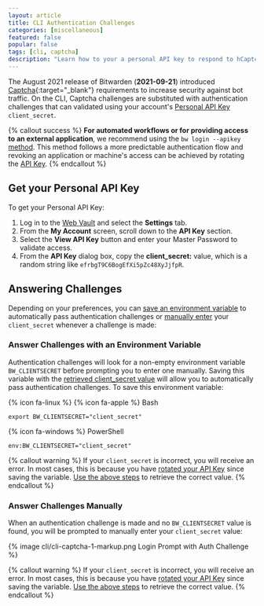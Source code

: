 ```yaml
---
layout: article
title: CLI Authentication Challenges
categories: [miscellaneous]
featured: false
popular: false
tags: [cli, captcha]
description: "Learn how to your a personal API key to respond to hCaptcha challenges in the Bitwarden command-line interface (CLI)."
---
```


The August 2021 release of Bitwarden (**2021-09-21**) introduced [Captcha](https://www.hcaptcha.com/about){:target="\_blank"} requirements to increase security against bot traffic. On the CLI, Captcha challenges are substituted with authentication challenges that can validated using your account's [Personal API Key]({{site.baseurl}}/article/personal-api-key) `client_secret`.


{% callout success %}
**For automated workflows or for providing access to an external application**, we recommend using the `bw login --apikey` [method]({{site.baseurl}}/article/cli/#using-an-api-key). This method follows a more predictable authentication flow and revoking an application or machine's access can be achieved by rotating the [API Key]({{site.baseurl}}/article/personal-api-key/#rotate-your-api-key).
{% endcallout %}

## Get your Personal API Key

To get your Personal API Key:

1. Log in to the [Web Vault]({{site.baseurl}}/article/getting-started-webvault) and select the **Settings** tab.
2. From the **My Account** screen, scroll down to the **API Key** section.
3. Select the **View API Key** button and enter your Master Password to validate access.
4. From the **API Key** dialog box, copy the **client_secret:** value, which is a random string like `efrbgT9C6BogEfXi5pZc48XyJjfpR`.

## Answering Challenges

Depending on your preferences, you can [save an environment variable](#answer-challenges-with-an-environment-variable) to automatically pass authentication challenges or [manually enter](#using-the-prompt) your `client_secret` whenever a challenge is made:

### Answer Challenges with an Environment Variable

Authentication challenges will look for a non-empty environment variable `BW_CLIENTSECRET` before prompting you to enter one manually. Saving this variable with the [retrieved client_secret value](#get-your-personal-api-key) will allow you to automatically pass authentication challenges. To save this environment variable:

{% icon fa-linux %} {% icon fa-apple %} Bash
```
export BW_CLIENTSECRET="client_secret"
```

{% icon fa-windows %} PowerShell
```
env:BW_CLIENTSECRET="client_secret"
```

{% callout warning %}
If your `client_secret` is incorrect, you will receive an error. In most cases, this is because you have [rotated your API Key]({{site.baseurl}}/article/personal-api-key/#rotate-your-api-key) since saving the variable. [Use the above steps](#get-your-personal-api-key) to retrieve the correct value.
{% endcallout %}

### Answer Challenges Manually

When an authentication challenge is made and no `BW_CLIENTSECRET` value is found, you will be prompted to manually enter your `client_secret` value:

{% image cli/cli-captcha-1-markup.png Login Prompt with Auth Challenge %}

{% callout warning %}
If your `client_secret` is incorrect, you will receive an error. In most cases, this is because you have [rotated your API Key]({{site.baseurl}}/article/personal-api-key/#rotate-your-api-key) since saving the variable. [Use the above steps](#get-your-personal-api-key) to retrieve the correct value.
{% endcallout %}
